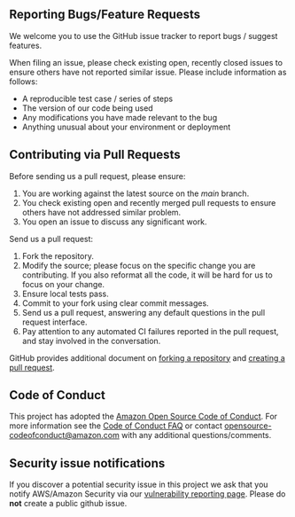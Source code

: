 ## Reporting Bugs/Feature Requests

We welcome you to use the GitHub issue tracker to report bugs / suggest features.

When filing an issue, please check existing open, recently closed issues to ensure others have not reported similar issue. Please include information as follows:

* A reproducible test case / series of steps
* The version of our code being used
* Any modifications you have made relevant to the bug
* Anything unusual about your environment or deployment

## Contributing via Pull Requests
Before sending us a pull request, please ensure:

1. You are working against the latest source on the *main* branch.
2. You check existing open and recently merged pull requests to ensure others have not addressed similar problem.
3. You open an issue to discuss any significant work.

Send us a pull request:

1. Fork the repository.
2. Modify the source; please focus on the specific change you are contributing. If you also reformat all the code, it will be hard for us to focus on your change.
3. Ensure local tests pass.
4. Commit to your fork using clear commit messages.
5. Send us a pull request, answering any default questions in the pull request interface.
6. Pay attention to any automated CI failures reported in the pull request, and stay involved in the conversation.

GitHub provides additional document on [forking a repository](https://help.github.com/articles/fork-a-repo/) and
[creating a pull request](https://help.github.com/articles/creating-a-pull-request/).

## Code of Conduct
This project has adopted the [Amazon Open Source Code of Conduct](https://aws.github.io/code-of-conduct).
For more information see the [Code of Conduct FAQ](https://aws.github.io/code-of-conduct-faq) or contact
opensource-codeofconduct@amazon.com with any additional questions/comments.

## Security issue notifications
If you discover a potential security issue in this project we ask that you notify AWS/Amazon Security via our [vulnerability reporting page](http://aws.amazon.com/security/vulnerability-reporting/). Please do **not** create a public github issue.
